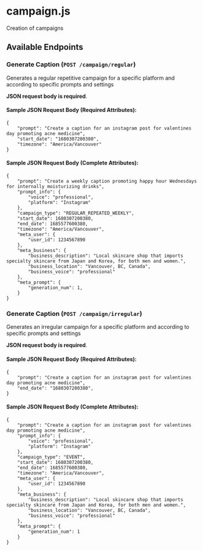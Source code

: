 # campaign.js
Creation of campaigns

## Available Endpoints

### Generate Caption (`POST /campaign/regular`)
Generates a regular repetitive campaign for a specific platform and according to specific prompts and settings

**JSON request body is required**.

#### Sample JSON Request Body (Required Attributes):
```
{
    "prompt": "Create a caption for an instagram post for valentines day promoting acne medicine",
    "start_date": "1680307200380",
    "timezone": "America/Vancouver"
}
```

#### Sample JSON Request Body (Complete Attributes):
```
{
    "prompt": "Create a weekly caption promoting happy hour Wednesdays for internally moisturizing drinks",
    "prompt_info": {
        "voice": "professional",
        "platform": "Instagram"
    },
    "campaign_type": "REGULAR_REPEATED_WEEKLY",
    "start_date": 1680307200380,
    "end_date": 1685577600380,
    "timezone": "America/Vancouver",
    "meta_user": {
        "user_id": 1234567890
    },
    "meta_business": {
        "business_description": "Local skincare shop that imports specialty skincare from Japan and Korea, for both men and women.",
        "business_location": "Vancouver, BC, Canada",
        "business_voice": "professional"
    },
    "meta_prompt": {
        "generation_num": 1,
    }
}
```


### Generate Caption (`POST /campaign/irregular`)
Generates an irregular campaign for a specific platform and according to specific prompts and settings

**JSON request body is required**.

#### Sample JSON Request Body (Required Attributes):
```
{
    "prompt": "Create a caption for an instagram post for valentines day promoting acne medicine",
    "end_date": "1680307200380",
}
```

#### Sample JSON Request Body (Complete Attributes):
```
{
    "prompt": "Create a caption for an instagram post for valentines day promoting acne medicine",
    "prompt_info": {
        "voice": "professional",
        "platform": "Instagram"
    },
    "campaign_type": "EVENT",
    "start_date": 1680307200380,
    "end_date": 1685577600380,
    "timezone": "America/Vancouver",
    "meta_user": {
        "user_id": 1234567890
    },
    "meta_business": {
        "business_description": "Local skincare shop that imports specialty skincare from Japan and Korea, for both men and women.",
        "business_location": "Vancouver, BC, Canada",
        "business_voice": "professional"
    },
    "meta_prompt": {
        "generation_num": 1
    }
}
```
